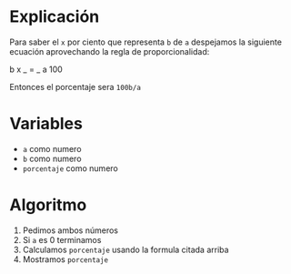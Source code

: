 Explicación
===========

Para saber el `x` por ciento que representa `b` de `a` despejamos la siguiente
ecuación aprovechando la regla de proporcionalidad:

b     x 
_  =  _
a    100

Entonces el porcentaje sera `100b/a`

Variables
=========

* `a` como numero
* `b` como numero
* `porcentaje` como numero

Algoritmo
=========

1. Pedimos ambos números
2. Si `a` es 0 terminamos
3. Calculamos `porcentaje` usando la formula citada arriba
4. Mostramos `porcentaje`

